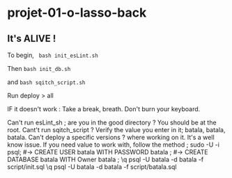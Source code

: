 # projet-01-o-lasso-back

## It's ALIVE !

To begin,  ``` bash init_esLint.sh```

Then ``` bash init_db.sh ```

and ```bash sqitch_script.sh```

Run deploy > all

IF it doesn't work :
Take a break, breath. Don't burn your keyboard.

Can't run esLint_sh ; are you in the good directory ? You should be at the root.
Cant't run sqitch_script ? Verify the value you enter in it; batala, batala, batala.
Can't deploy a specific versions ? where working on it. It's a well know issue. If you need value to work with, follow the method ;
sudo -U -i psql;
#-> CREATE USER batala WITH PASSWORD batala ;
#-> CREATE DATABASE batala WITH Owner batala ;
\q
psql -U batala -d batala -f script/init.sql
\q
psql -U batala -d batala -f script/batala.sql

